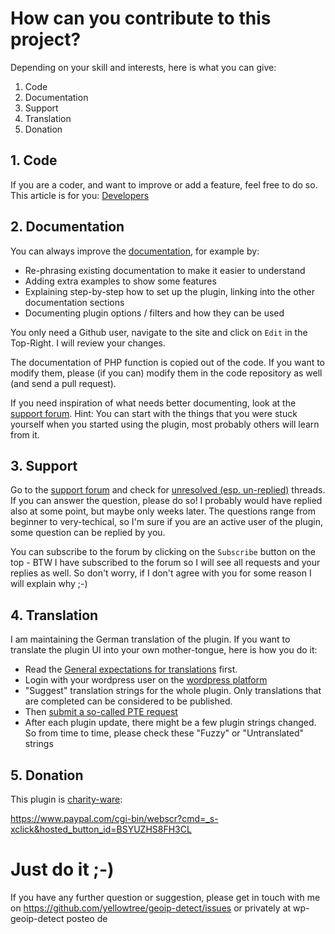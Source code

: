 # How can you contribute to this project?

Depending on your skill and interests, here is what you can give:

1. Code
2. Documentation
3. Support
4. Translation
5. Donation

## 1. Code

If you are a coder, and want to improve or add a feature, feel free to do so. This article is for you: [Developers](https://github.com/yellowtree/geoip-detect/wiki/Developers)

## 2. Documentation

You can always improve the [documentation](https://github.com/yellowtree/geoip-detect/wiki), for example by:
* Re-phrasing existing documentation to make it easier to understand
* Adding extra examples to show some features
* Explaining step-by-step how to set up the plugin, linking into the other documentation sections
* Documenting plugin options / filters and how they can be used

You only need a Github user, navigate to the site and click on `Edit` in the Top-Right. I will review your changes.

The documentation of PHP function is copied out of the code. If you want to modify them, please (if you can) modify them in the code repository as well (and send a pull request).

If you need inspiration of what needs better documenting, look at the [support forum](https://wordpress.org/support/plugin/geoip-detect/). Hint: You can start with the things that you were stuck yourself when you started using the plugin, most probably others will learn from it.

## 3. Support

Go to the [support forum](https://wordpress.org/support/plugin/geoip-detect/) and check for [unresolved (esp. un-replied)](https://wordpress.org/support/plugin/geoip-detect/unresolved/) threads. If you can answer the question, please do so! I probably would have replied also at some point, but maybe only weeks later. The questions range from beginner to very-techical, so I'm sure if you are an active user of the plugin, some question can be replied by you.

You can subscribe to the forum by clicking on the `Subscribe` button on the top - BTW I have subscribed to the forum so I will see all requests and your replies as well. So don't worry, if I don't agree with you for some reason I will explain why ;-)

## 4. Translation

I am maintaining the German translation of the plugin. If you want to translate the plugin UI into your own mother-tongue, here is how you do it:

* Read the [General expectations for translations](https://make.wordpress.org/polyglots/handbook/translating/expectations/) first.
* Login with your wordpress user on the [wordpress platform](https://translate.wordpress.org/projects/wp-plugins/geoip-detect/)
* "Suggest" translation strings for the whole plugin. Only translations that are completed can be considered to be published.
* Then [submit a so-called PTE request](https://make.wordpress.org/polyglots/handbook/plugin-theme-authors-guide/pte-request/#sample-translation-reviewpte-request-by-a-plugintheme-author)
* After each plugin update, there might be a few plugin strings changed. So from time to time, please check these "Fuzzy" or "Untranslated" strings

## 5. Donation

This plugin is [charity-ware](https://github.com/yellowtree/geoip-detect/wiki/FAQ#what-do-you-mean-by-this-plugin-is-charity-ware):

https://www.paypal.com/cgi-bin/webscr?cmd=_s-xclick&hosted_button_id=BSYUZHS8FH3CL

# Just do it ;-)

If you have any further question or suggestion, please get in touch with me on https://github.com/yellowtree/geoip-detect/issues or privately at wp-geoip-detect posteo de
